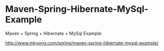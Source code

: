 Maven-Spring-Hibernate-MySql-Example
====================================

Maven + Spring + Hibernate + MySql Example:

http://www.mkyong.com/spring/maven-spring-hibernate-mysql-example/
